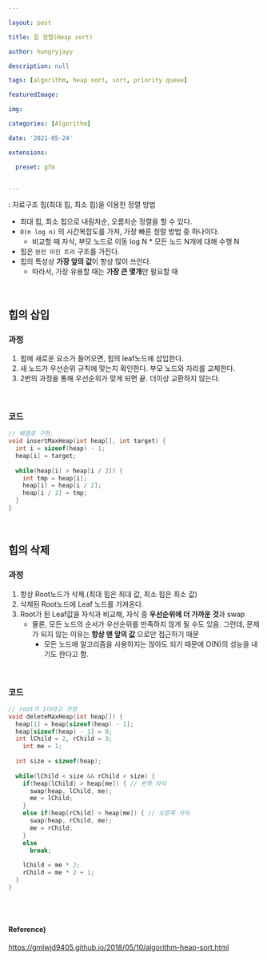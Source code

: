 ```yaml
---

layout: post

title: 힙 정렬(Heap sort)

author: hungryjayy

description: null

tags: [algorithm, heap sort, sort, priority queue]

featuredImage: 

img: 

categories: [Algorithm]

date: '2021-05-24'

extensions:

  preset: gfm


---
```


: 자료구조 힙(최대 힙, 최소 힙)을 이용한 정렬 방법

* 최대 힙, 최소 힙으로 내림차순, 오름차순 정렬을 할 수 있다.
* `O(n log n)` 의 시간복잡도를 가져, 가장 빠른 정렬 방법 중 하나이다.
  * 비교할 때 자식, 부모 노드로 이동 log N * 모든 노드 N개에 대해 수행 N
* 힙은 `완전 이진 트리` 구조를 가진다.
* 힙의 특성상 **가장 앞의 값**이 항상 많이 쓰인다.
  * 따라서, 가장 유용할 때는 **가장 큰 몇개**만 필요할 때

<br>

## 힙의 삽입

### 과정

1. 힙에 새로운 요소가 들어오면, 힙의 leaf노드에 삽입한다.
2. 새 노드가 우선순위 규칙에 맞는지 확인한다. 부모 노드와 자리를 교체한다.
3. 2번의 과정을 통해 우선순위가 맞게 되면 끝. 더이상 교환하지 않는다.

<br>

### 코드

```c++
// 배열로 구현.
void insertMaxHeap(int heap[], int target) {
  int i = sizeof(heap) - 1;
  heap[i] = target;
  
  while(heap[i] > heap[i / 2]) {
    int tmp = heap[i];
    heap[i] = heap[i / 2];
    heap[i / 2] = tmp;
  }
}
```

<br>

## 힙의 삭제

### 과정

1. 항상 Root노드가 삭제.(최대 힙은 최대 값, 최소 힙은 최소 값)
2. 삭제된 Root노드에 Leaf 노드를 가져온다.
3. Root가 된 Leaf값을 자식과 비교해, 자식 중 **우선순위에 더 가까운 것**과 swap
   * 물론, 모든 노드의 순서가 우선순위를 만족하지 않게 될 수도 있음. 그런데, 문제가 되지 않는 이유는 **항상 맨 앞의 값** 으로만 접근하기 때문
     * 모든 노드에 알고리즘을 사용하지는 않아도 되기 때문에 O(N)의 성능을 내기도 한다고 함.

<Br>

### 코드

```c++
// root가 1이라고 가정
void deleteMaxHeap(int heap[]) {
  heap[1] = heap[sizeof(heap) - 1];
  heap[sizeof(heap) - 1] = 0;
  int lChild = 2, rChild = 3;
 	int me = 1;
  
  int size = sizeof(heap);
    
  while(lChild < size && rChild < size) {
    if(heap[lChild] > heap[me]) { // 왼쪽 자식
      swap(heap, lChild, me);
      me = lChild;
    }
    else if(heap[rChild] > heap[me]) { // 오른쪽 자식
      swap(heap, rChild, me);
      me = rChild;
    }
    else
      break;
    
    lChild = me * 2;
    rChild = me * 2 + 1;
  }
}
```

<br><br>

#### Reference)

https://gmlwjd9405.github.io/2018/05/10/algorithm-heap-sort.html
